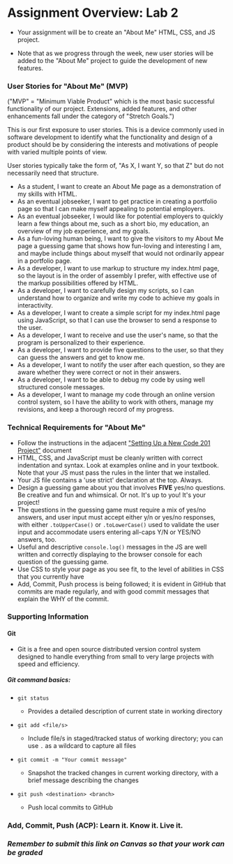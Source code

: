 
# Assignment Overview: Lab 2

- Your assignment will be to create an "About Me" HTML, CSS, and JS project.

- Note that as we progress through the week, new user stories will be added to the "About Me" project to guide the development of new features.

### User Stories for "About Me" (MVP)

("MVP" = "Minimum Viable Product" which is the most basic successful functionality of our project. Extensions, added features, and other enhancements fall under the category of "Stretch Goals.")

This is our first exposure to user stories. This is a device commonly used in software development to identify what the functionality and design of a product should be by considering the interests and motivations of people with varied multiple points of view.

User stories typically take the form of, "As X, I want Y, so that Z" but do not necessarily need that structure.

- As a student, I want to create an About Me page as a demonstration of my skills with HTML.
- As an eventual jobseeker, I want to get practice in creating a portfolio page so that I can make myself appealing to potential employers.
- As an eventual jobseeker, I would like for potential employers to quickly learn a few things about me, such as a short bio, my education, an overview of my job experience, and my goals.
- As a fun-loving human being, I want to give the visitors to my About Me page a guessing game that shows how fun-loving and interesting I am, and maybe include things about myself that would not ordinarily appear in a portfolio page.
- As a developer, I want to use markup to structure my index.html page, so the layout is in the order of assembly I prefer, with effective use of the markup possibilities offered by HTML.
- As a developer, I want to carefully design my scripts, so I can understand how to organize and write my code to achieve my goals in interactivity.
- As a developer, I want to create a simple script for my index.html page using JavaScript, so that I can use the browser to send a response to the user.
- As a developer, I want to receive and use the user's name, so that the program is personalized to their experience.
- As a developer, I want to provide five questions to the user, so that they can guess the answers and get to know me.
- As a developer, I want to notify the user after each question, so they are aware whether they were correct or not in their answers.
- As a developer, I want to be able to debug my code by using well structured console messages.
- As a developer, I want to manage my code through an online version control system, so I have the ability to work with others, manage my revisions, and keep a thorough record of my progress.

### Technical Requirements for "About Me"

- Follow the instructions in the adjacent ["Setting Up a New Code 201 Project"](./setting-up-a-new-project.md) document
- HTML, CSS, and JavaScript must be cleanly written with correct indentation and syntax. Look at examples online and in your textbook. Note that your JS must pass the rules in the linter that we installed.
- Your JS file contains a 'use strict' declaration at the top. Always.
- Design a guessing game about you that involves **FIVE** yes/no questions. Be creative and fun and whimsical. Or not. It's up to you! It's your project!
- The questions in the guessing game must require a mix of yes/no answers, and user input must accept either y/n or yes/no responses, with either `.toUpperCase()` or `.toLowerCase()` used to validate the user input and accommodate users entering all-caps Y/N or YES/NO answers, too.
- Useful and descriptive `console.log()` messages in the JS are well written and correctly displaying to the browser console for each question of the guessing game.
- Use CSS to style your page as you see fit, to the level of abilities in CSS that you currently have
- Add, Commit, Push process is being followed; it is evident in GitHub that commits are made regularly, and with good commit messages that explain the WHY of the commit.


### Supporting Information

#### Git

- Git is a free and open source distributed version control system designed to handle everything from small to very large projects with speed and efficiency.

##### Git command basics:

- `git status`
   - Provides a detailed description of current state in working directory

- `git add <file/s>`
   - Include file/s in staged/tracked status of working directory; you can use `.` as a wildcard to capture all files

- `git commit -m "Your commit message"`
   - Snapshot the tracked changes in current working directory, with a brief message describing the changes

- `git push <destination> <branch>`
   - Push local commits to GitHub

### Add, Commit, Push (ACP): Learn it. Know it. Live it.

### *Remember to submit this link on Canvas so that your work can be graded*

